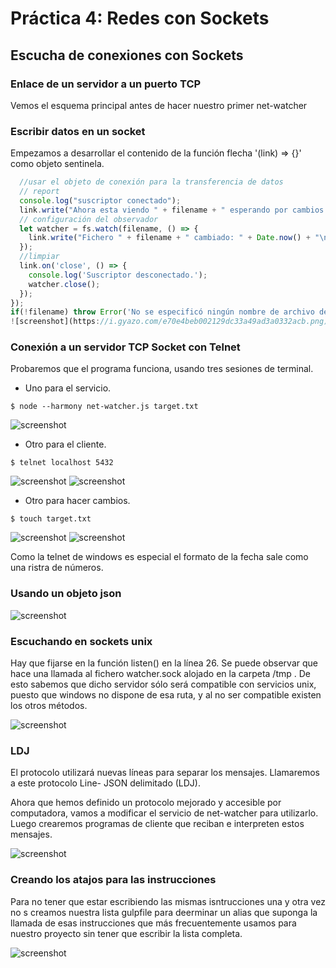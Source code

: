 # Práctica 4: Redes con Sockets

## Escucha de conexiones con Sockets
### Enlace de un servidor a un puerto TCP
Vemos el esquema principal antes de hacer nuestro primer net-watcher

### Escribir datos en un socket

Empezamos a desarrollar el contenido de la función flecha '(link) => {}' como objeto sentinela.
```javascript
  //usar el objeto de conexión para la transferencia de datos
  // report
  console.log("suscriptor conectado");
  link.write("Ahora esta viendo " + filename + " esperando por cambios...\n");
  // configuración del observador
  let watcher = fs.watch(filename, () => {
    link.write("Fichero " + filename + " cambiado: " + Date.now() + "\n");
  });
  //limpiar
  link.on('close', () => {
    console.log('Suscriptor desconectado.');
    watcher.close();
  });
});
if(!filename) throw Error('No se especificó ningún nombre de archivo de destino');
![screenshot](https://i.gyazo.com/e70e4beb002129dc33a49ad3a0332acb.png)
```
### Conexión a un servidor TCP Socket con Telnet
Probaremos que el programa funciona, usando tres sesiones de terminal.
* Uno para el servicio.
```console
$ node --harmony net-watcher.js target.txt
```
![screenshot](https://i.gyazo.com/0f2953f57b2e7133f115420245c98be2.png)
* Otro para el cliente.
```console
$ telnet localhost 5432
```
![screenshot](https://i.imgur.com/J4ikLoV.png)
![screenshot](https://i.gyazo.com/80f3b1c943e523970a4ea9e68686bd48.png)

* Otro para hacer cambios.
```console
$ touch target.txt
```
![screenshot](https://i.gyazo.com/d1d7a97eed00e612f43110c49aa35e79.png)
![screenshot](https://i.gyazo.com/fc72a87a525b45396773ba73c59baa38.png)

Como la telnet de windows es especial el formato de la fecha sale como una ristra de números.

### Usando un objeto json
![screenshot](https://i.gyazo.com/f18a1faf2c2032aab82a9fa2a31e8f81.png)

### Escuchando en sockets unix
Hay que fijarse en la función listen() en la línea 26. Se puede observar que hace una llamada al fichero watcher.sock alojado en la carpeta /tmp . De esto sabemos que dicho servidor sólo será compatible con servicios unix, puesto que windows no dispone de esa ruta, y al no ser compatible existen los otros métodos.

![screenshot](https://i.gyazo.com/7f22ffa0aabd6bcaedf6e01644cd2e1e.png)

### LDJ
El protocolo utilizará nuevas líneas para separar los mensajes. Llamaremos a este protocolo Line-
JSON delimitado (LDJ).

Ahora que hemos definido un protocolo mejorado y accesible por computadora, vamos a modificar el servicio de net-watcher para utilizarlo. Luego crearemos programas de cliente que reciban e interpreten estos mensajes.

![screenshot](https://i.gyazo.com/50304b72f0b02766328b793919032363.png)

### Creando los atajos para las instrucciones
Para no tener que estar escribiendo las mismas isntrucciones una y otra vez no s creamos nuestra lista gulpfile para deerminar un alias que suponga la llamada de esas instrucciones que más frecuentemente usamos para nuestro proyecto sin tener que escribir la lista completa.

![screenshot](https://i.gyazo.com/709e9ebf8fe70e990805c29467faec57.png)

